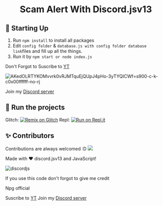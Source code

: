 
<h1 align="center"> Scam Alert With Discord.jsv13 </h1>




## 📝 Starting Up
1. Run `npm install` to install all packages 
2. Edit `config folder` & `database.js with config folder database link`files and fill up all the things.
3. Run it by `npm start or node index.js`

Don't Forgot to Suscribe to [YT](https://youtube.com/NPGARMY/) 

![AKedOLRTYKOMvvrk0vRJMTquEjQUpJ4pHo-3yTYQICWf=s900-c-k-c0x00ffffff-no-rj](https://user-images.githubusercontent.com/86592522/129449267-53fdc8d5-4418-419d-8cdd-a42945778d9a.jpg)


Join my [Discord server](https://discord.gg/UA6sSqKXpZ/)

## 💨 Run the projects
Glitch: [![Remix on Glitch](https://cdn.glitch.com/2703baf2-b643-4da7-ab91-7ee2a2d00b5b%2Fremix-button.svg)](https://glitch.com/edit/#!/import/github/Wumpuspro/Scam-alert-bot)
Repl: [![Run on Repl.it](https://repl.it/badge/github/Wumpuspro/Scam-alert-bot)](https://repl.it/github/Wumpuspro/Scam-alert-bot)


## ✨ Contributors
Contributions are always welcomed :D
<a href="https://github.com/Wumpuspro/Scam-alert-bot/graphs/contributors">
  <img src="https://contrib.rocks/image?repo=Wumpuspro/Scam-alert-bot" />
</a>

Made with  ❤️ discord.jsv13 and JavaScript!


![discordjs](https://user-images.githubusercontent.com/86592522/129449148-f6e82346-9180-4d99-b793-bd7c008ccd2e.jpg)

If you use this code don't forgot to give me credit 

Npg official

Suscribe to [YT](https://youtube.com/NPGARMY/)
Join my [Discord server](https://discord.gg/UA6sSqKXpZ/)


